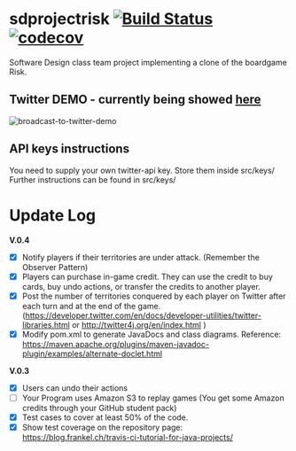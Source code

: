 # sdprojectrisk [![Build Status](https://travis-ci.com/aberinnj/sd_project.svg?branch=master)](https://travis-ci.com/aberinnj/sd_project) [![codecov](https://codecov.io/gh/aberinnj/sd_project/branch/master/graph/badge.svg)](https://codecov.io/gh/aberinnj/sd_project)

Software Design class team project implementing a clone of the boardgame Risk.


## Twitter DEMO - currently being showed [here](https://twitter.com/AberinNorman)
![broadcast-to-twitter-demo](https://github.com/aberinnj/sd_project/blob/FullIntegration/demo.PNG)



## API keys instructions
You need to supply your own twitter-api key. Store them inside src/keys/  
Further instructions can be found in src/keys/

# Update Log
__V.0.4__
- [X] Notify players if their territories are under attack. (Remember the Observer Pattern)
- [X] Players can purchase in-game credit. They can use the credit to buy cards, buy undo actions, or transfer the credits to another player.
- [X] Post the number of territories conquered by each player on Twitter after each turn and at the end of the game. (https://developer.twitter.com/en/docs/developer-utilities/twitter-libraries.html or http://twitter4j.org/en/index.html )
- [X] Modify pom.xml to generate JavaDocs and class diagrams. Reference: https://maven.apache.org/plugins/maven-javadoc-plugin/examples/alternate-doclet.html

__V.0.3__
- [X] Users can undo their actions
- [ ] Your Program uses Amazon S3 to replay games (You get some Amazon credits through your GitHub student pack)
- [X] Test cases to cover at least 50% of the code. 
- [X] Show test coverage on the repository page:
https://blog.frankel.ch/travis-ci-tutorial-for-java-projects/
